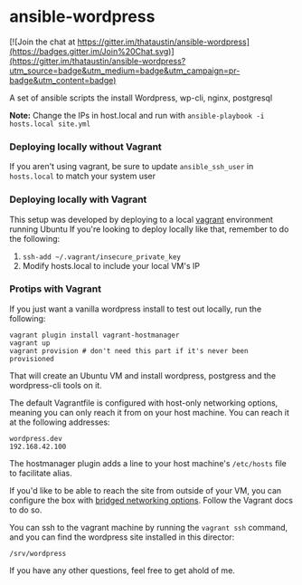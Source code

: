 ansible-wordpress
=================

[![Join the chat at https://gitter.im/thataustin/ansible-wordpress](https://badges.gitter.im/Join%20Chat.svg)](https://gitter.im/thataustin/ansible-wordpress?utm_source=badge&utm_medium=badge&utm_campaign=pr-badge&utm_content=badge)

A set of ansible scripts the install Wordpress, wp-cli, nginx, postgresql

**Note:** Change the IPs in host.local and run with `ansible-playbook -i hosts.local site.yml`

### Deploying locally without Vagrant
If you aren't using vagrant, be sure to update `ansible_ssh_user` in `hosts.local` to match your system user

### Deploying locally with Vagrant
This setup was developed by deploying to a local [vagrant](http://www.vagrantup.com/) environment running Ubuntu
If you're looking to deploy locally like that, remember to do the following:

1. `ssh-add ~/.vagrant/insecure_private_key`
2. Modify hosts.local to include your local VM's IP

### Protips with Vagrant

If you just want a vanilla wordpress install to test out locally, run the following:

    vagrant plugin install vagrant-hostmanager
    vagrant up
    vagrant provision # don't need this part if it's never been provisioned

That will create an Ubuntu VM and install wordpress, postgress and the wordpress-cli tools on it.

The default Vagrantfile is configured with host-only networking options, meaning you can only reach it from on your host machine.  You can reach it at the following addresses:

    wordpress.dev
    192.168.42.100

The hostmanager plugin adds a line to your host machine's `/etc/hosts` file to facilitate alias.

If you'd like to be able to reach the site from outside of your VM, you can configure the box with [bridged networking options](https://docs.vagrantup.com/v2/networking/public_network.html).  Follow the Vagrant docs to do so.


You can ssh to the vagrant machine by running the `vagrant ssh` command, and you can find the wordpress site installed in this director:

    /srv/wordpress

If you have any other questions, feel free to get ahold of me.

